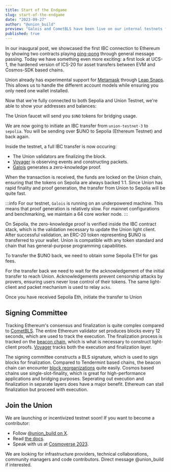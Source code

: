 ```yaml
---
title: Start of the Endgame
slug: start-of-the-endgame
date: "2023-09-27"
author: "@union_build"
preview: "Galois and CometBLS have been live on our internal testnets for a while, but now we are ready to share a brief demo in anticipation of Cosmoverse. This is the first, tangible implementation of an effort that has been going on for the last few years by many different teams. We proudly present the first IBC connection to Ethereum."
published: true
---
```


<script>
	import TokenTransfer from '$lib/TokenTransfer.svelte';
	import ConnectToMetamask from './ConnectToMetamask.svelte';
	import AddressesAndBalances from './AddressesAndBalances.svelte'; 
	import FaucetButton from './FaucetButton.svelte'; 
	import TransferUnoToEthereum from './TransferUnoToEthereum.svelte'; 
</script>


In our inaugural post, we showcased the first IBC connection to Ethereum by showing two contracts playing [ping-pong](../the-journey-so-far/+page.md) through general message passing. Today we have something even more exciting: a first look at UCS-1, the hardened version of ICS-20 for asset transfers between EVM and Cosmos-SDK based chains.

Union already has experimental support for [Metamask](https://metamask.io/) through [Leap Snaps](https://www.leapwallet.io/snaps). This allows us to handle the different account models while ensuring you only need one wallet installed.

<ConnectToMetamask/>


Now that we're fully connected to both Sepolia and Union Testnet, we're able to show your addresses and balances:

<AddressesAndBalances/>

The Union faucet will send you `$UNO` tokens for bridging usage.

<FaucetButton/>

We are now going to initiate an IBC transfer from `union-testnet-3` to `sepolia`. You will be sending over $UNO to Sepolia (Ethereum Testnet) and back again.

<TransferUnoToEthereum/>


Inside the testnet, a full IBC transfer is now occuring: 

- The Union validators are finalizing the block.
- [Voyager]() is observing events and constructing packets.
- [Galois]() generates a zero-knowledge proof.

When the transaction is received, the funds are locked on the Union chain, ensuring that the tokens on Sepolia are always backed 1:1. Since Union has rapid finality and proof generation, the transfer from Union to Sepolia will be quite fast.

:::info
For our testnet, `Galois` is running on an underpowered machine. This means that proof generation is relatively slow. For mainnet configurations and benchmarking, we maintain a 64 core worker node.
:::

On Sepolia, the zero-knowledge proof is verified inside the IBC contract stack, which is the validation necessary to update the Union light client. After successful validation, an ERC-20 token representing $UNO is transferred to your wallet. Union is compatible with any token standard and chain that has general-purpose programming capabilities.

To transfer the $UNO back, we need to obtain some Sepolia ETH for gas fees.


<!-- Sepolia Faucet + Copy button -->

For the transfer back we need to wait for the acknowledgement of the initial transfer to reach Union. Acknowledgements prevent censorship attacks by provers, ensuring users never lose control of their tokens. The same light-client and packet mechanism is used to relay `acks`.

<!-- Acknowledgement Element -->

Once you have received Sepolia Eth, initiate the transfer to Union

<!-- Union Transfer Element -->

## Signing Committee

Tracking Ethereum's consensus and finalization is quite complex compared to [CometBLS](). The entire Ethereum validator set produces blocks every 12 seconds, which are used to track the execution. The finalization process is tracked on the [beacon chain](), which is what is necessary to construct light-client proofs. [Voyager]() tracks both the execution and finalization layer.

The signing committee constructs a BLS signature, which is used to sign blocks for finalization. Compared to Tendermint based chains, the beacon chain can encounter [block reorganizations](https://barnabe.substack.com/p/pos-ethereum-reorg) quite easily. Cosmos based chains use single-slot-finality, which is great for high-performance applications and bridging purposes. Seperating out execution and finalization in separate layers does have a major benefit. Ethereum can stall finalization but proceed with execution.

## Join the Union

We are launching or incentivized testnet soon! If you want to become a contributor:

- Follow [@union_build on X](https://x.com/union_build).
- Read [the docs](https://docs.union.build).
- Speak with us at [Cosmoverse 2023](https://cosmoverse.org/).

We are looking for infrastructure providers, technical collaborations, community managers and code contributors. Direct message @union_build if interested.
